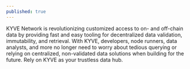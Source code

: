 ```yaml
---
published: true
---
```

KYVE Network is revolutionizing customized access to on- and off-chain data by providing fast and easy tooling for decentralized data validation, immutability, and retrieval. With KYVE, developers, node runners, data analysts, and more no longer need to worry about tedious querying or relying on centralized, non-validated data solutions when building for the future. Rely on KYVE as your trustless data hub.
